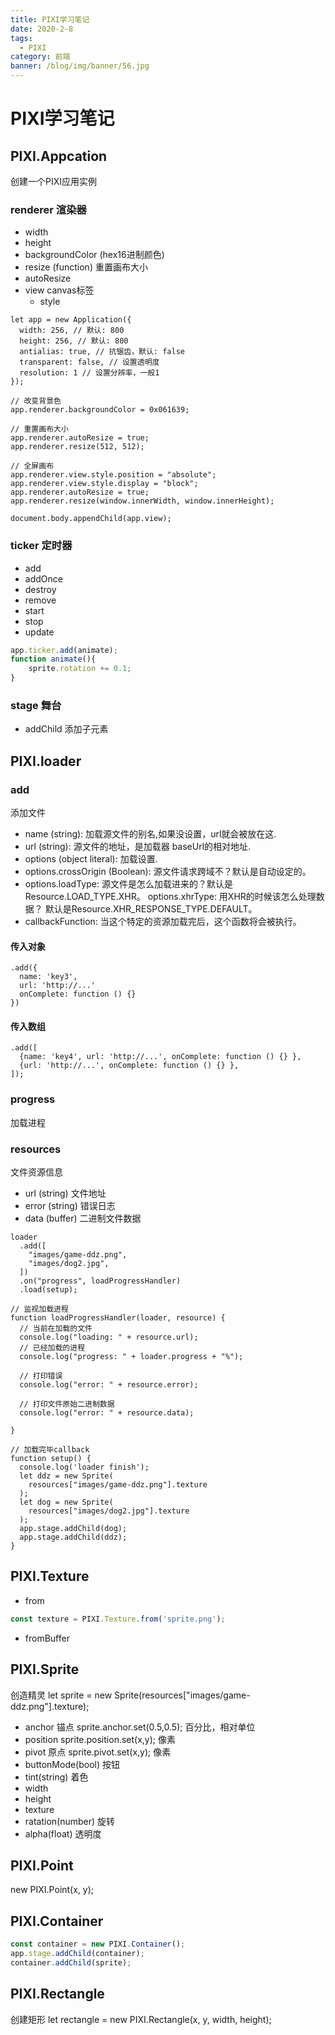 ```yaml
---
title: PIXI学习笔记
date: 2020-2-8
tags:
  - PIXI
category: 前端
banner: /blog/img/banner/56.jpg
---
```


# PIXI学习笔记

## PIXI.Appcation
创建一个PIXI应用实例

### renderer 渲染器
- width
- height
- backgroundColor (hex16进制颜色)
- resize (function) 重置画布大小
- autoResize 
- view canvas标签
  - style
```
let app = new Application({
  width: 256, // 默认: 800
  height: 256, // 默认: 800                   
  antialias: true, // 抗锯齿，默认: false
  transparent: false, // 设置透明度
  resolution: 1 // 设置分辨率，一般1
});

// 改变背景色
app.renderer.backgroundColor = 0x061639;

// 重置画布大小
app.renderer.autoResize = true;
app.renderer.resize(512, 512);

// 全屏画布
app.renderer.view.style.position = "absolute";
app.renderer.view.style.display = "block";
app.renderer.autoResize = true;
app.renderer.resize(window.innerWidth, window.innerHeight);

document.body.appendChild(app.view);
```

### ticker 定时器
- add
- addOnce
- destroy
- remove
- start
- stop
- update
```js
app.ticker.add(animate);
function animate(){
	sprite.rotation += 0.1;
}
```
### stage 舞台
- addChild 添加子元素

## PIXI.loader

### add 
添加文件
- name (string): 加载源文件的别名,如果没设置，url就会被放在这.
- url (string): 源文件的地址，是加载器 baseUrl的相对地址.
- options (object literal): 加载设置.
- options.crossOrigin (Boolean): 源文件请求跨域不？默认是自动设定的。
- options.loadType: 源文件是怎么加载进来的？默认是Resource.LOAD_TYPE.XHR。 options.xhrType: 用XHR的时候该怎么处理数据？ 默认是Resource.XHR_RESPONSE_TYPE.DEFAULT。
- callbackFunction: 当这个特定的资源加载完后，这个函数将会被执行。

#### 传入对象
```
.add({
  name: 'key3',
  url: 'http://...'
  onComplete: function () {}
})
```

#### 传入数组
```
.add([
  {name: 'key4', url: 'http://...', onComplete: function () {} },
  {url: 'http://...', onComplete: function () {} },
]);
```

### progress
加载进程

### resources
文件资源信息
- url (string) 文件地址
- error (string) 错误日志
- data (buffer) 二进制文件数据

```
loader
  .add([
    "images/game-ddz.png",
    "images/dog2.jpg",
  ])
  .on("progress", loadProgressHandler)
  .load(setup);

// 监视加载进程
function loadProgressHandler(loader, resource) {
  // 当前在加载的文件
  console.log("loading: " + resource.url);
  // 已经加载的进程
  console.log("progress: " + loader.progress + "%");

  // 打印错误
  console.log("error: " + resource.error);

  // 打印文件原始二进制数据
  console.log("error: " + resource.data);

}

// 加载完毕callback
function setup() {
  console.log('loader finish');
  let ddz = new Sprite(
    resources["images/game-ddz.png"].texture
  );
  let dog = new Sprite(
    resources["images/dog2.jpg"].texture
  );
  app.stage.addChild(dog);
  app.stage.addChild(ddz);
}
```

## PIXI.Texture
- from
```js
const texture = PIXI.Texture.from('sprite.png');
```
- fromBuffer

## PIXI.Sprite
创造精灵
let sprite = new Sprite(resources["images/game-ddz.png"].texture);
- anchor 锚点
  sprite.anchor.set(0.5,0.5); 百分比，相对单位
- position
  sprite.position.set(x,y); 像素
- pivot 原点
  sprite.pivot.set(x,y); 像素
- buttonMode(bool) 按钮
- tint(string) 着色
- width
- height
- texture
- ratation(number) 旋转
- alpha(float) 透明度

## PIXI.Point
new PIXI.Point(x, y);

## PIXI.Container
```js
const container = new PIXI.Container();
app.stage.addChild(container);
container.addChild(sprite);
```

## PIXI.Rectangle
创建矩形
let rectangle = new PIXI.Rectangle(x, y, width, height);

